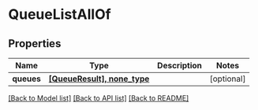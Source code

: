 # QueueListAllOf

## Properties
Name | Type | Description | Notes
------------ | ------------- | ------------- | -------------
**queues** | [**[QueueResult], none_type**](QueueResult.md) |  | [optional] 

[[Back to Model list]](../README.md#documentation-for-models) [[Back to API list]](../README.md#documentation-for-api-endpoints) [[Back to README]](../README.md)


